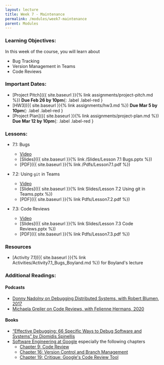 ```yaml
---
layout: lecture
title: Week 7 - Maintenance
permalink: /modules/week7-maintenance
parent: Modules
---
```

### Learning Objectives:

In this week of the course, you will learn about
* Bug Tracking
* Version Management in Teams
* Code Reviews


### Important Dates:
* [Project Pitch]({{ site.baseurl }}{% link assignments/project-pitch.md %}) **Due Feb 26 by 10pm**{: .label .label-red }
* [HW3]({{ site.baseurl }}{% link assignments/hw3.md %}) **Due Mar 5 by 10pm**{: .label .label-red }
* [Project Plan]({{ site.baseurl }}{% link assignments/project-plan.md %}) **Due Mar 12 by 10pm**{: .label .label-red }


### Lessons:
* 7.1: Bugs

    * [Video](https://northeastern.instructure.com/courses/60188/pages/lesson-7-dot-1-bugs-video?module_item_id=5560108)
    * [Slides]({{ site.baseurl }}{% link /Slides/Lesson 7.1 Bugs.pptx %}) 
    * [PDF]({{ site.baseurl }}{% link /Pdfs/Lesson7.1.pdf %})

* 7.2: Using `git` in Teams

    * [Video](https://northeastern.instructure.com/courses/60188/pages/lesson-7-dot-2-using-git-in-teams-video?module_item_id=5560113)
    * [Slides]({{ site.baseurl }}{% link Slides/Lesson 7.2 Using git in Teams.pptx %}) 
    * [PDF]({{ site.baseurl }}{% link Pdfs/Lesson7.2.pdf %})
    
* 7.3: Code Reviews

    * [Video](https://northeastern.instructure.com/courses/60188/pages/lesson-7-dot-3-code-reviews-video?module_item_id=5560116)
    * [Slides]({{ site.baseurl }}{% link Slides/Lesson 7.3 Code Reviews.pptx %}) 
    * [PDF]({{ site.baseurl }}{% link Pdfs/Lesson7.3.pdf %})
    
### Resources

* [Activity 7.1]({{ site.baseurl }}{% link Activities/Activity7.1_Bugs_Boyland.md %}) for Boyland's lecture

### Additional Readings:

#### Podcasts

* [Donny Nadolny on Debugging Distributed Systems, with Robert Blumen, 2017](https://www.se-radio.net/2017/02/se-radio-episode-282-donny-nadolny-on-debugging-distributed-systems/)
* [Michaela Greiler on Code Reviews, with Felienne Hermans, 2020](https://www.se-radio.net/2020/02/episode-400-michaela-greiler-on-code-reviews/)

#### Books

*  [“Effective Debugging: 66 Specific Ways to Debug Software and Systems” by Diomidis Spinellis](https://learning.oreilly.com/library/view/site-reliability-engineering/9781491929117/)
* [Software Engineering at Google](https://learning.oreilly.com/library/view/software-engineering-at/9781492082781/) especially the following chapters
  - [Chapter 9: Code Review](https://learning.oreilly.com/library/view/software-engineering-at/9781492082781/ch09.html#code_review-id00002)
  - [Chapter 16: Version Control and Branch Management](https://learning.oreilly.com/library/view/software-engineering-at/9781492082781/ch16.html#version_control_and_branch_management)
  - [Chapter 19: Critique: Google's Code Review Tool](https://learning.oreilly.com/library/view/software-engineering-at/9781492082781/ch19.html#critique_googleapostrophes_code_review)
